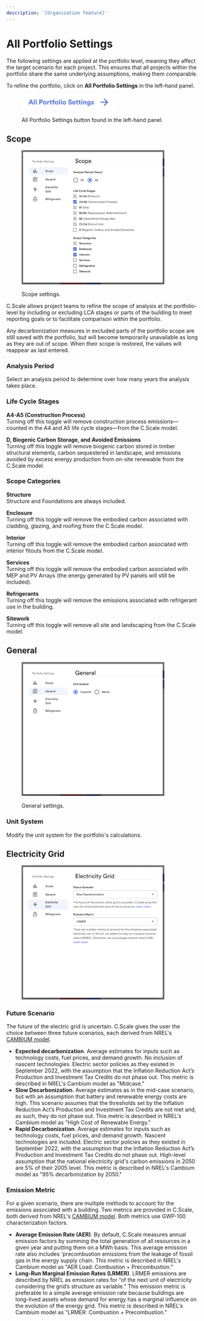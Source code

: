```yaml
---
description: '[Organization feature]'
---
```


# All Portfolio Settings

The following settings are applied at the portfolio level, meaning they affect the target scenario for each project. This ensures that all projects within the portfolio share the same underlying assumptions, making them comparable.&#x20;

To refine the portfolio, click on **All Portfolio Settings** in the left-hand panel.

<div align="left"><figure><img src="../../.gitbook/assets/image (2).png" alt="" width="246"><figcaption><p>All Portfolio Settings button found in the left-hand panel.</p></figcaption></figure></div>

## Scope

<div align="left"><figure><img src="../../.gitbook/assets/image (3).png" alt="" width="375"><figcaption><p>Scope settings.</p></figcaption></figure></div>

C.Scale allows project teams to refine the scope of analysis at the portfolio-level by including or excluding LCA stages or parts of the building to meet reporting goals or to facilitate comparison within the portfolio.&#x20;

Any decarbonization measures in excluded parts of the portfolio scope are still saved with the portfolio, but will become temporarily unavailable as long as they are out of scope. When their scope is restored, the values will reappear as last entered.&#x20;

### Analysis Period

Select an analysis period to determine over how many years the analysis takes place.&#x20;

### Life Cycle Stages

**A4-A5 (Construction Process)**\
Turning off this toggle will remove construction process emissions—counted in the A4 and A5 life cycle stages—from the C.Scale model.&#x20;

**D, Biogenic Carbon Storage, and Avoided Emissions**\
Turning off this toggle will remove biogenic carbon stored in timber structural elements, carbon sequestered in landscape, and emissions avoided by excess energy production from on-site renewable from the C.Scale model.

### Scope Categories

**Structure**\
Structure and Foundations are always included. &#x20;

**Enclosure**\
Turning off this toggle will remove the embodied carbon associated with cladding, glazing, and roofing from the C.Scale model.&#x20;

**Interior**\
Turning off this toggle will remove the embodied carbon associated with interior fitouts from the C.Scale model.&#x20;

**Services**\
Turning off this toggle will remove the embodied carbon associated with MEP and PV Arrays (the energy generated by PV panels will still be included).&#x20;

**Refrigerants**\
Turning off this toggle will remove the emissions associated with refrigerant use in the building.&#x20;

**Sitework**\
Turning off this toggle will remove all site and landscaping from the C.Scale model.&#x20;

## General

<div align="left"><figure><img src="../../.gitbook/assets/image (4).png" alt="" width="375"><figcaption><p>General settings.</p></figcaption></figure></div>

### Unit System

Modify the unit system for the portfolio's calculations.&#x20;

## Electricity Grid

<div align="left"><figure><img src="../../.gitbook/assets/image (5).png" alt="" width="375"><figcaption></figcaption></figure></div>

### Future Scenario

The future of the electric grid is uncertain. C.Scale gives the user the choice between three future scenarios, each derived from NREL's [CAMBIUM model](https://www.nrel.gov/analysis/cambium.html).&#x20;

* **Expected decarbonization**. Average estimates for inputs such as technology costs, fuel prices, and demand growth. No inclusion of nascent technologies. Electric sector policies as they existed in September 2022, with the assumption that the Inflation Reduction Act’s Production and Investment Tax Credits do not phase out. This metric is described in NREL's Cambium model as "Midcase."
* **Slow Decarbonization**. Average estimates as in the mid-case scenario, but with an assumption that battery and renewable energy costs are high. This scenario assumes that the thresholds set by the Inflation Reduction Act’s Production and Investment Tax Credits are not met and, as such, they do not phase out. This metric is described in NREL's Cambium model as "High Cost of Renewable Energy."
* **Rapid Decarbonization**. Average estimates for inputs such as technology costs, fuel prices, and demand growth. Nascent technologies are included. Electric sector policies as they existed in September 2022, with the assumption that the Inflation Reduction Act’s Production and Investment Tax Credits do not phase out. High-level assumption that the national electricity grid's carbon emissions in 2050 are 5% of their 2005 level. This metric is described in NREL's Cambium model as "95% decarbonization by 2050."

### Emission Metric

For a given scenario, there are multiple methods to account for the emissions associated with a building. Two metrics are provided in C.Scale, both derived from NREL's [CAMBIUM model](https://www.nrel.gov/analysis/cambium.html). Both metrics use GWP-100 characterization factors.&#x20;

* **Average Emission Rate (AER)**. By default, C.Scale measures annual emission factors by summing the total generation of all resources in a given year and putting them on a MWh basis. This average emission rate also includes 'precombustion emissions from the leakage of fossil gas in the energy supply chain. This metric is described in NREL's Cambium model as "AER Load: Combustion + Precombustion."&#x20;
* **Long-Run Marginal Emission Rates (LRMER)**. LRMER emissions are described by NREL as emission rates for “of the next unit of electricity considering the grid’s structure as variable.” This emission metric is preferable to a simple average emission rate because buildings are long-lived assets whose demand for energy has a marginal influence on the evolution of the energy grid. This metric is described in NREL's Cambium model as "LRMER: Combustion + Precombustion."&#x20;
